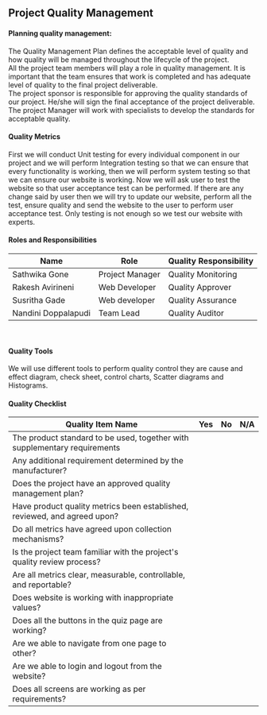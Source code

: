 <h2>Project Quality Management</h2>  
<h4>Planning quality management:</h4> The Quality Management Plan defines the acceptable level of quality and how quality will be managed throughout the lifecycle of the project.</br>
All the project team members will play a role in quality management. It is important that the team ensures that work is completed and has adequate level of quality to the final project deliverable. </br>
The project sponsor is responsible for approving the quality standards of our project. He/she will sign the final acceptance of the project deliverable. The project Manager will work with specialists to develop the standards for acceptable quality. </br>
<h4>Quality Metrics</h4>
First we will conduct Unit testing for every individual component in our project and we will perform Integration testing so that we can ensure that every functionality is working, then we will perform system testing so that we can ensure our website is working. Now we will ask user to test the website so that user acceptance test can be performed. If there are any change said by user then we will try to update our website, perform all the test, ensure quality and send the website to the user to perform user acceptance test. Only testing is not enough so we test our website with experts. </br>

<h4>Roles and Responsibilities </h4>

Name | Role | Quality Responsibility |
-----|------|-------|
Sathwika Gone| Project Manager | Quality Monitoring |
Rakesh Avirineni | Web Developer | Quality Approver |
Susritha Gade| Web developer | Quality Assurance |
Nandini Doppalapudi | Team Lead | Quality Auditor |
</br>
<h4>Quality Tools</h4>
We will use different tools to perform quality control they are cause and effect diagram, check sheet, control charts, Scatter diagrams and Histograms. </br>

<h4>Quality Checklist</h4>

Quality Item Name  | Yes | No |N/A
-----|------|-------|------|
The product standard to be used, together with supplementary requirements|  |  |  |
Any additional requirement determined by the manufacturer? |  |  |  |
Does the project have an approved quality management plan? |  |  |  |
Have product quality metrics been established, reviewed, and agreed upon? |   |   |  |
Do all metrics have agreed upon collection mechanisms?|   |   |   |
Is the project team familiar with the project's quality review process? |   |   |   |
Are all metrics clear, measurable, controllable, and reportable?|   |   |   |
Does website is working with inappropriate values?|   |   |   |
Does all the buttons in the quiz page are working? |   |   |   |
Are we able to navigate from one page to other? |   |   |   |
Are we able to login and logout from the website? |   |   |   |
Does all screens are working as per requirements?|   |    |   |
